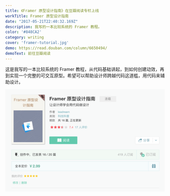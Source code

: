 ```yaml
---
title: 《Framer 原型设计指南》在豆瓣阅读专栏上线
workTitle: Framer 原型设计指南
date: "2017-05-21T22:40:32.169Z"
description: 我写的一本比较系统的 Framer 教程。
color: '#848CA2'
category: writing
cover: 'framer-tutorial.jpg'
demo: https://read.douban.com/column/6650494/
demoText: 前往豆瓣阅读
---
```


这是我写的一本比较系统的 Framer 教程，从代码基础讲起，到如何创建动效，再到实现一个完整的可交互原型。希望可以帮助设计师跨越代码这道槛，用代码来辅助设计。

![](./overview.png)